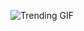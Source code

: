 
<!-- GIF_SECTION -->
![Trending GIF](https://media0.giphy.com/media/v1.Y2lkPThiYjIxNzcyc2dpNjMwNjdmaGgwcTFtNXU5ZHBrMjBvMzQ5enIzNThvMGc2dWJ4ciZlcD12MV9naWZzX3NlYXJjaCZjdD1n/oaDcc0LTCuIAiGYrzn/giphy.gif)
<!-- END_GIF_SECTION -->
